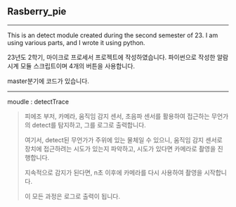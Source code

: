 ## Rasberry_pie

----------------

This is an detect module created during the second semester of 23.
I am using various parts, and I wrote it using python.

23년도 2학기, 마이크로 프로세서 프로젝트에 작성하였습니다.
파이썬으로 작성한 알람시계 모듈 스크립트이며 4개의 버튼을 사용합니다.

master분기에 코드가 있습니다.

----------------

moudle : detectTrace

>피에조 부저, 카메라, 움직임 감지 센서, 초음파 센서를 활용하여 접근하는 무언가의 detect를 탐지하고, 그를 로그로 출력합니다.
>
>여기서, detect된 무언가가 주위에 있는 물체일 수 있으니, 움직임 감지 센서로 장치에 접근하려는 시도가 있는지 파악하고, 시도가 있다면 카메라로 촬영을 진행합니다.
>
>지속적으로 감지가 된다면, n초 이후에 카메라를 다시 사용하여 촬영을 시작합니다.
>
>이 모든 과정은 로그로 출력이 됩니다.
>

